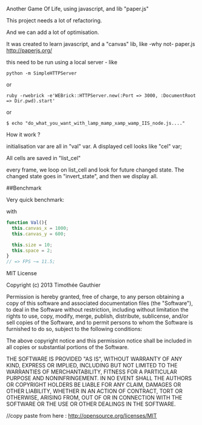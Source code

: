 Another Game Of Life,
using javascript, and lib "paper.js"

This project needs a lot of refactoring.

And we can add a lot of optimisation.

It was created to learn javascript, and a "canvas" lib, like -why not- paper.js http://paperjs.org/

this need to be run using a local server - like

```shell
python -m SimpleHTTPServer
```
or

```shell
ruby -rwebrick -e'WEBrick::HTTPServer.new(:Port => 3000, :DocumentRoot => Dir.pwd).start'
```

or
```shell
$ echo "do_what_you_want_with_lamp_mamp_xamp_wamp_IIS_node.js...."
```

How it work ?

initialisation var are all in "val" var.
A displayed cell looks like "cel" var;

All cells are saved in "list_cel"

every frame, we loop on list_cell and look for future changed state.
The changed state goes in "invert_state", and then we display all.

##Benchmark

Very quick benchmark:

with
```javascript
function Val(){
  this.canvas_x = 1000;
  this.canvas_y = 600;

  this.size = 10;
  this.space = 2;
}
// => FPS ~= 11.5;
```


MIT License

Copyright (c) 2013 Timothée Gauthier

Permission is hereby granted, free of charge, to any person obtaining a copy
of this software and associated documentation files (the "Software"), to deal
in the Software without restriction, including without limitation the rights
to use, copy, modify, merge, publish, distribute, sublicense, and/or sell
copies of the Software, and to permit persons to whom the Software is
furnished to do so, subject to the following conditions:

The above copyright notice and this permission notice shall be included in
all copies or substantial portions of the Software.

THE SOFTWARE IS PROVIDED "AS IS", WITHOUT WARRANTY OF ANY KIND, EXPRESS OR
IMPLIED, INCLUDING BUT NOT LIMITED TO THE WARRANTIES OF MERCHANTABILITY,
FITNESS FOR A PARTICULAR PURPOSE AND NONINFRINGEMENT. IN NO EVENT SHALL THE
AUTHORS OR COPYRIGHT HOLDERS BE LIABLE FOR ANY CLAIM, DAMAGES OR OTHER
LIABILITY, WHETHER IN AN ACTION OF CONTRACT, TORT OR OTHERWISE, ARISING FROM,
OUT OF OR IN CONNECTION WITH THE SOFTWARE OR THE USE OR OTHER DEALINGS IN
THE SOFTWARE.

//copy paste from here : http://opensource.org/licenses/MIT
